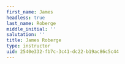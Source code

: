 ```yaml
---
first_name: James
headless: true
last_name: Roberge
middle_initial: ''
salutation: ''
title: James Roberge
type: instructor
uid: 2540e332-fb7c-3c41-dc22-b19ac86c5c44
---
```

